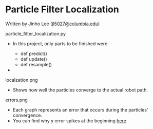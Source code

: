# Particle Filter Localization

Written by Jinho Lee (jl5027@columbia.edu)

particle_filter_localization.py
- In this project, only parts to be finished were
  - def predict()
  - def update()
  - def resample()

- 

localzation.png
- Shows how well the particles converge to the actual robot path.

errors.png
- Each graph represents an error that occurs during the particles' convergence.
- You can find why y error spikes at the beginning [here](https://github.com/JinhoLee93/Robotics/blob/main/README.md)

